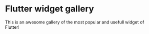 # Flutter widget gallery

This is an awesome gallery of the most popular and usefull widget of Flutter!